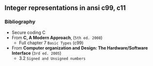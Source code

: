 ## Integer representations in ansi c99, c11

### Bibliography 

* Secure coding C
* From **C, A Modern Approach**, (`5th ed. 2008`)
  * Full chapter 7 `Basic Types` (c99)
* From **Computer organization and Design: The Hardware/Software Interface** (`3rd ed. 2005`)
  * 3.2 `Signed and Unsigned numbers`
